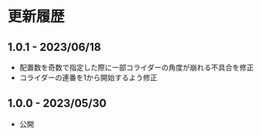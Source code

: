 # 更新履歴

## 1.0.1 - 2023/06/18
- 配置数を奇数で指定した際に一部コライダーの角度が崩れる不具合を修正
- コライダーの連番を1から開始するよう修正

## 1.0.0 - 2023/05/30
- 公開
